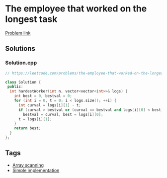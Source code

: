 # The employee that worked on the longest task

[Problem link](https://leetcode.com/problems/the-employee-that-worked-on-the-longest-task/)

## Solutions


### Solution.cpp
```cpp
// https://leetcode.com/problems/the-employee-that-worked-on-the-longest-task/

class Solution {
 public:
  int hardestWorker(int n, vector<vector<int>>& logs) {
    int best = 0, bestval = 0;
    for (int i = 0, t = 0; i < logs.size(); ++i) {
      int curval = logs[i][1] - t;
      if (curval > bestval or (curval == bestval and logs[i][0] < best))
        bestval = curval, best = logs[i][0];
      t = logs[i][1];
    }
    return best;
  }
};
```
## Tags

* [Array scanning](/Collections/array-scanning.md#array-scanning)
* [Simple implementation](/Collections/simple-implementation.md#simple-implementation)
